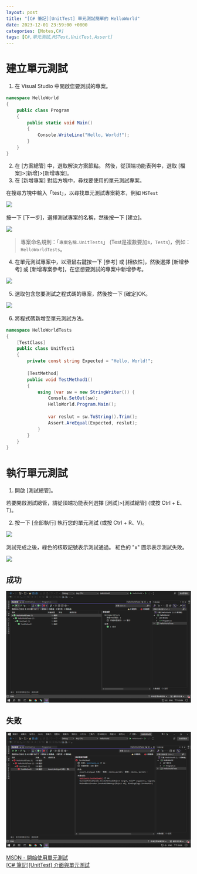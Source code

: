 ```yaml
---
layout: post
title: "[C# 筆記][UnitTest] 單元測試簡單的 HelloWorld"
date: 2023-12-01 23:59:00 +0800
categories: [Notes,C#]
tags: [C#,單元測試,MSTest,UnitTest,Assert]
---
```


# 建立單元測試

1. 在 Visual Studio 中開啟您要測試的專案。

```c#
namespace HelloWorld
{
    public class Program
    {
        public static void Main()
        {
            Console.WriteLine("Hello, World!");
        }
    }
}
```

2. 在 [方案總管] 中，選取解決方案節點。 然後，從頂端功能表列中，選取 [檔案]>[新增]>[新增專案]。
3. 在 [新增專案] 對話方塊中，尋找要使用的單元測試專案。

在搜尋方塊中輸入「test」，以尋找單元測試專案範本，例如 `MSTest` 

![](https://learn.microsoft.com/zh-tw/visualstudio/test/media/vs-2022/add-new-test-project.png?view=vs-2022)

按一下 [下一步]，選擇測試專案的名稱，然後按一下 [建立]。

![](https://learn.microsoft.com/zh-tw/visualstudio/test/media/vs-2022/solution-explorer.png?view=vs-2022)   

> 專案命名規則：「`專案名稱.UnitTests`」 (Test是複數要加s，`Tests`)，例如：`HelloWorldTests`。

4. 在單元測試專案中，以滑鼠右鍵按一下 [參考] 或 [相依性]，然後選擇 [新增參考] 或 [新增專案參考]，在您想要測試的專案中新增參考。

![](https://learn.microsoft.com/zh-tw/visualstudio/test/media/vs-2022/solution-explorer.png?view=vs-2022)

5. 選取包含您要測試之程式碼的專案，然後按一下 [確定]OK。

![](https://learn.microsoft.com/zh-tw/visualstudio/test/media/vs-2022/reference-manager.png?view=vs-2022)

6. 將程式碼新增至單元測試方法。

```c#
namespace HelloWorldTests
{
    [TestClass]
    public class UnitTest1
    {
        private const string Expected = "Hello, World!";

        [TestMethod]
        public void TestMethod1()
        {
            using (var sw = new StringWriter()) {
                Console.SetOut(sw);
                HelloWorld.Program.Main();

                var reslut = sw.ToString().Trim();
                Assert.AreEqual(Expected, reslut);
            }
        }
    }
}
```


# 執行單元測試

1. 開啟 [測試總管]。

若要開啟測試總管，請從頂端功能表列選擇 [測試]>[測試總管] (或按 Ctrl + E、T)。

2. 按一下 [全部執行] 執行您的單元測試 (或按 Ctrl + R、V)。

![](https://learn.microsoft.com/zh-tw/visualstudio/test/media/vs-2022/test-explorer-run-all.png?view=vs-2022)

測試完成之後，綠色的核取記號表示測試通過。 紅色的 "x" 圖示表示測試失敗。        

![](https://learn.microsoft.com/zh-tw/visualstudio/test/media/vs-2022/unit-test-passed.png?view=vs-2022)


## 成功

![](/assets/img/post/unit-test-hellowold-ok.png)

## 失敗

![](/assets/img/post/unit-test-hellowold-faild.png)

[MSDN - 開始使用單元測試](https://learn.microsoft.com/zh-tw/visualstudio/test/getting-started-with-unit-testing?view=vs-2022&tabs=dotnet%2Cmstest)       
[[C# 筆記][UnitTest] 介面與單元測試](https://riivalin.github.io/posts/2010/01/r-csharp-note-25/)